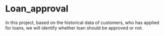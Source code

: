 # Loan_approval
In this project, based on the historical data of customers, who has applied for loans, we will identify whether loan should be approved or not.
